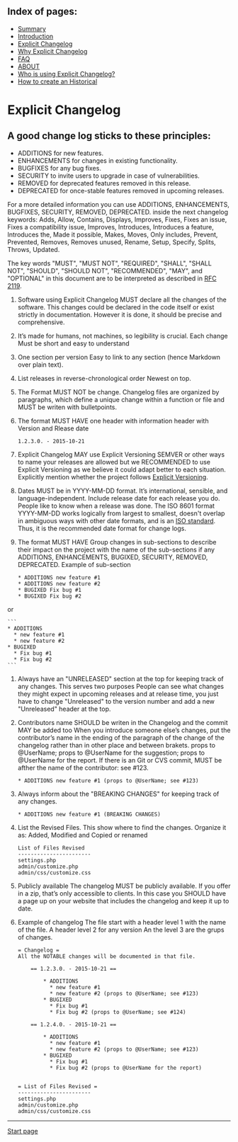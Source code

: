 Index of pages:
---------------

* [Summary](/README.md)
* [Introduction](/README.md)
* [Explicit Changelog](/CHANGELOG.md)
* [Why Explicit Changelog](/WHY.md)
* [FAQ](/FAQ.md)
* [ABOUT](/ABOUT.md)
* [Who is using Explicit Changelog?](/USERS.md)
* [How to create an Historical](/HISTORICAL.md)


# Explicit Changelog

A good change log sticks to these principles:
--

* ADDITIONS for new features.
* ENHANCEMENTS for changes in existing functionality.
* BUGFIXES for any bug fixes.
* SECURITY to invite users to upgrade in case of vulnerabilities.
* REMOVED for deprecated features removed in this release.
* DEPRECATED for once-stable features removed in upcoming releases.


For a more detailed information you can use ADDITIONS, ENHANCEMENTS, BUGFIXES, SECURITY, REMOVED, DEPRECATED. inside the next changelog keywords: Adds, Allow, Contains, Displays, Improves, Fixes, Fixes an issue,  Fixes a compatibility issue, Improves, Introduces, Introduces a feature, Introduces the, Made it possible, Makes, Moves, Only includes, Prevent, Prevented, Removes, Removes unused, Rename, Setup, Specify, Splits, Throws, Updated.
 
  
The key words "MUST", "MUST NOT", "REQUIRED", "SHALL", "SHALL NOT", "SHOULD", "SHOULD NOT", "RECOMMENDED", "MAY", and "OPTIONAL" in this document are to be interpreted as described in [RFC 2119](http://tools.ietf.org/html/rfc2119).


1. Software using Explicit Changelog MUST declare all the changes of the software. This changes
could be declared in the code itself or exist strictly in documentation.
However it is done, it should be precise and comprehensive.

1. It’s made for humans, not machines, so legibility is crucial. Each change 
Must be short and easy to understand

1. One section per version
Easy to link to any section (hence Markdown over plain text).

1. List releases in reverse-chronological order
Newest on top.

1. The Format MUST NOT be change. Changelog files
are organized by paragraphs, which define a unique change within a function or file and MUST be writen with bulletpoints.

1. The format MUST HAVE one header with information
header with Version and Rlease date

	```
	1.2.3.0. - 2015-10-21
	```
1. Explicit Changelog MAY use Explicit Versioning
SEMVER or other ways to name your releases are allowed but we RECOMMENDED to use Explicit Versioning as we believe it could adapt better to each situation.
Explicitly mention whether the project follows [Explicit Versioning](https://software-development-guidelines.github.io/Explicit-Versioning/).

1. Dates MUST be in YYYY-MM-DD format. It’s international, sensible, and language-independent.
Include release date for each release you do. People like to know when a release was done. The ISO 8601 format YYYY-MM-DD works logically from largest to smallest, doesn't overlap in ambiguous ways with other date formats, and is an [ISO standard](http://www.iso.org/iso/home/standards/iso8601.htm). Thus, it is the recommended date format for change logs.

1. The format MUST HAVE Group changes in sub-sections to describe their impact on the project
with the name of the sub-sections if any ADDITIONS, ENHANCEMENTS, BUGIXED, SECURITY, REMOVED, DEPRECATED.
Example of sub-section

	```
	* ADDITIONS new feature #1
	* ADDITIONS new feature #2
	* BUGIXED Fix bug #1
	* BUGIXED Fix bug #2
	```
or

	```
	* ADDITIONS
	  * new feature #1
	  * new feature #2
	* BUGIXED
	  * Fix bug #1
	  * Fix bug #2
	```
1. Always have an "UNRELEASED" section at the top for keeping track of any changes. This serves two purposes
People can see what changes they might expect in upcoming releases and at release time, you just have to change "Unreleased" to the version number and add a new "Unreleased" header at the top.

1. Contributors name SHOULD be writen in the Changelog and the commit MAY be added too
When you introduce someone else’s changes, put the contributor’s name in the ending of the paragraph of the change of the changelog   rather than in other place and between brakets.
props to @UserName;
props to @UserName for the suggestion;
props to @UserName for the report.
If there is an Git or CVS commit, MUST be afther the name of the contributor: 
see #123.

	```
	* ADDITIONS new feature #1 (props to @UserName; see #123)
	```
1. Always inform about the "BREAKING CHANGES" 
for keeping track of any changes.

	```
	* ADDITIONS new feature #1 (BREAKING CHANGES)
	```

1. List the Revised Files. This show 
where to find the changes. Organize it as: Added, Modified and Copied or renamed

	```
	List of Files Revised
	-----------------------
	settings.php
	admin/customize.php
	admin/css/customize.css
	```
1. Publicly available
The changelog MUST be publicly available. If you offer in a zip, that’s only accessible to clients. In this case you SHOULD have a page up on your website that includes the changelog and keep it up to date.

1. Example of changelog
The file start with a header level 1 with the name of the file. A header level 2 for any version An the level 3 are the grups of changes.

	```
	= Changelog =
	All the NOTABLE changes will be documented in that file.
	
		== 1.2.3.0. - 2015-10-21 ==
	  		
			* ADDITIONS
			  * new feature #1
			  * new feature #2 (props to @UserName; see #123)
			* BUGIXED
			  * Fix bug #1
			  * Fix bug #2 (props to @UserName; see #124)
			  
		== 1.2.4.0. - 2015-10-21 ==
	  		
			* ADDITIONS
			  * new feature #1
			  * new feature #2 (props to @UserName; see #123)
			* BUGIXED
			  * Fix bug #1
			  * Fix bug #2 (props to @UserName for the report)
				  
				    
	= List of Files Revised =
	-----------------------
	settings.php
	admin/customize.php
	admin/css/customize.css
	```

---



[Start page](./)

